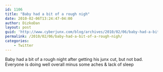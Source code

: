 ```yaml
---
id: 1106
title: "Baby had a bit of a rough nigh"
date: 2010-02-06T13:24:47-04:00
author: DizkoDan
layout: post
guid: 'http://www.cyberjunx.com/blog/archives/2010/02/06/baby-had-a-bit-of-a-rough-nigh/'
permalink: /2010/02/06/baby-had-a-bit-of-a-rough-nigh/
categories:
    - Twitter
---
```


Baby had a bit of a rough night after getting his junx cut, but not bad. Everyone is doing well overall minus some aches &amp; lack of sleep